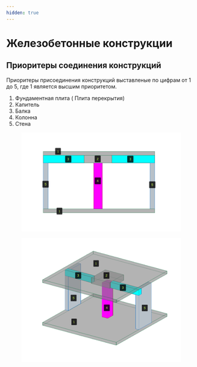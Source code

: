 ```yaml
---
hidden: true
---
```


# Железобетонные конструкции

## Приоритеры соединения конструкций

Приоритеры присоединения конструкций выставленые по цифрам от 1 до 5, где 1 является высшим приоритетом.

1. Фундаментная плита ( Плита перекрытия)
2. Капитель
3. Балка
4. Колонна&#x20;
5. Стена

<figure><img src="../../.gitbook/assets/2025-04-29_13-55-46.png" alt=""><figcaption></figcaption></figure>

<figure><img src="../../.gitbook/assets/2025-04-29_13-59-45.png" alt=""><figcaption></figcaption></figure>
